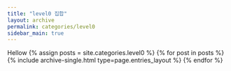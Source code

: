 ```yaml
---
title: "level0 집합"
layout: archive
permalink: categories/level0
sidebar_main: true
---
```


Hellow
{% assign posts = site.categories.level0 %}
{% for post in posts %} {% include archive-single.html type=page.entries_layout %} {% endfor %}
